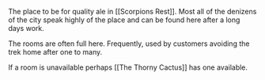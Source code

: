 The place to be for quality ale in [[Scorpions Rest]]. Most all of the denizens of the city speak highly of the place and can be found here after a long days work.

The rooms are often full here. Frequently, used by customers avoiding the trek home after one to many.

If a room is unavailable perhaps [[The Thorny Cactus]] has one available.